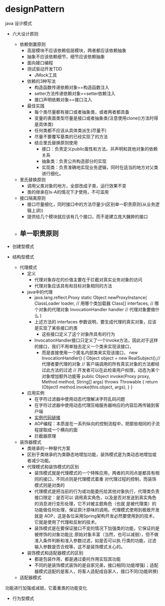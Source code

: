 # designPattern
java 设计模式
- 六大设计原则
	- 依赖倒置原则
		- 高层模块不应该依赖低层模块，两者都应该依赖抽象
		- 抽象不应该依赖细节，细节应该依赖抽象
		- 面向接口编程
		- 测试驱动开发TDD 
			- JMock工具
		- 依赖的3种写法
			- 构造函数传递依赖对象==构造函数注入
			- setter方法传递依赖对象==setter依赖注入
			- 接口声明依赖对象==接口注入
		- 最佳实践
			- 每个类尽量都有接口或者抽象类，或者两者都具备
			- 变量的表面类型尽量是接口或者抽象类(注意使用clone()方法时得是具体类)
			- 任何类都不应该从具体类派生(尽量不)
			- 尽量不要覆写基类的已经实现了的方法
			- 结合里氏替换原则使用
				- 接口：负责定义public属性和方法，并声明和其他对象的依赖关系
				- 抽象类：负责公共构造部分的实现
				- 实现类：负责准确地实现业务逻辑，同时在适当的地方对父类进行细化。
	- 里氏替换原则
		- 调用父类对象的地方，全部改成子类，运行效果不变
		- 类的继承在Is-A的情况下才使用，不可滥用
	- 接口隔离原则
		- 接口尽量细化，同时接口中的方法尽量少(区别单一职责原则(从业务逻辑上讲))
		- 提供给几个模块就应该有几个接口，而不是建立庞大臃肿的接口
	- 单一职责原则
		- 

- 创建型模式
- 结构型模式
	- 代理模式
		- 定义
			- 代理对象存在的价值主要在于拦截对真实业务对象的访问
			- 代理对象应该具有和目标对象相同的方法
		- java中的代理
			- java.lang.reflect.Proxy
				static Object newProxyInstance(
					ClassLoader loader, 		// 用哪个类加载器
					Class<T>[] interfaces,		// 哪个对象的代理对象
					InvocationHandler handler 	// 代理对象要做什么
					)
			- 上述方法的 interfaces 参数说明，要生成代理的真实对象，应该是实现了某些接口的类
				- 这些接口定义了这个对象所具有的行为
			- InvocationHandler接口只定义了一个invoke方法，因此对于这样的接口，我们不用单独去定义一个类来实现该接口，
	         	- 而是直接使用一个匿名内部类来实现该接口，
	         	new InvocationHandler() {
	         		Object object = new RealSubject();// 代理者要代理的对象
	         		// 客户端调用的所有真实对象的方法都经过此方法的过滤
	         		// 开发者可以在此检查用户权限，动态为某个对象增加额外功能等
	         		public Object invoke(Proxy proxy, Method method, String[] args) throws Throwable {
	         			return (Object) method.invoke(this.object, args);
	         		}
	         	}
	    - 应用实例
	   		- 在字符过滤器中使用动态代理解决字符乱码问题
	   		- 在字符过滤器中使用动态代理压缩服务器响应的内容后再传输到客户端
	   		- [实例代码链接](https://www.cnblogs.com/xdp-gacl/p/3971367.html) 
	   		- AOP编程：本质是在一系列纵向的控制流程中，把那些相同的子流程提取成一个横向的面
	   		- 拦截器原理
	- 装饰器模式
		- 类继承的一种替代方案
		- 区别于类继承的为类静态地增加功能，装饰模式是为类动态地增加或者减少功能。
		- 代理模式和装饰模式的区别
			- 装饰模式就是代理模式的一个特殊应用，两者的共同点是都具有相同的接口，不同点则是代理模式着重
				对代理过程的控制，而装饰模式则是对类的
			- 代理模式是把当前的行为或功能委托给其他对象执行，代理类负责接口限定：是否可以
				调用真实角色，以及是否对发送到真实角色的消息进行变形处理，它不对被主题角色（也就
				是被代理类）的功能做任何处理，保证原汁原味的调用。代理模式使用到极致开发就是
				AOP，这是各位采用Spring架构开发必然要使用到的技术，它就是使用了代理和反射的技术。
			- 装饰模式是在要保证接口不变的情况下加强类的功能，它保证的是被修饰的对象功能比
				原始对象丰富（当然，也可以减弱），但不做准入条件判断和准入参数过滤，如是否可以执
				行类的功能，过滤输入参数是否合规等，这不是装饰模式关心的。
		- 装饰模式和适配器模式的区别
			- 都是包装作用，都是通过委托作用实现其功能
			- 不同的是装饰模式装饰的是自家兄弟，接口相同(功能增强)；适配器模式适配的是客人，将客人适配成自家人，接口不同(功能转换)
	- 适配器模式


功能进行加强或减弱，它着重类的功能变化

- 行为型模式